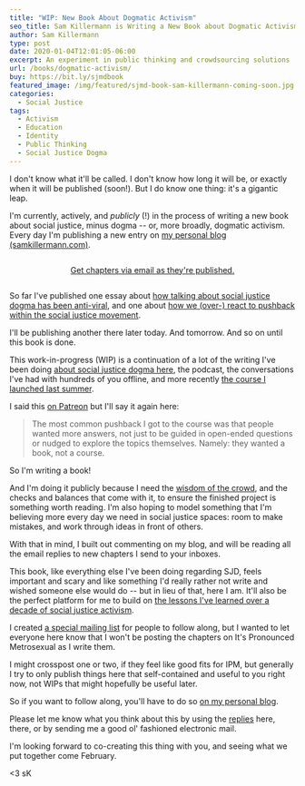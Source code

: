 ```yaml
---
title: "WIP: New Book About Dogmatic Activism"
seo_title: Sam Killermann is Writing a New Book about Dogmatic Activism
author: Sam Killermann
type: post
date: 2020-01-04T12:01:05-06:00
excerpt: An experiment in public thinking and crowdsourcing solutions
url: /books/dogmatic-activism/
buy: https://bit.ly/sjmdbook
featured_image: /img/featured/sjmd-book-sam-killermann-coming-soon.jpg
categories:
  - Social Justice
tags: 
  - Activism
  - Education
  - Identity
  - Public Thinking
  - Social Justice Dogma
---
```


I don't know what it'll be called. I don't know how long it will be, or exactly when it will be published (soon!). But I do know one thing: it's a gigantic leap.

I'm currently, actively, and _publicly_ (!) in the process of writing a new book about social justice, minus dogma -- or, more broadly, dogmatic activism. Every day I'm publishing a new entry on [my personal blog (samkillermann.com)](https://samkillermann.com). 

<div class="button-stack" style="margin: 2em auto; text-align: center;">
  <a class="button" target="_blank" rel="noopener noreferrer" href="https://bit.ly/sjmdbook">Get chapters via email as they're published.</a>
</div>

So far I've published one essay about [how talking about social justice dogma has been anti-viral](https://www.samkillermann.com/talking-about-social-justice-dogma-is-anti-viral/), and one about [how we (over-) react to pushback within the social justice movement](https://www.samkillermann.com/reacting-to-social-justice-pushback/). 

I'll be publishing another there later today. And tomorrow. And so on until this book is done.

This work-in-progress (WIP) is a continuation of a lot of the writing I've been doing [about social justice dogma here](/tags/social-justice-dogma), the podcast, the conversations I've had with hundreds of you offline, and more recently [the course I launched last summer](/courses/social-justice-minus-dogma-course/).

I said this [on Patreon](https://www.patreon.com/posts/im-publicly-new-32867191) but I'll say it again here:

> The most common pushback I got to the course was that people wanted more answers, not just to be guided in open-ended questions or nudged to explore the topics themselves. Namely: they wanted a book, not a course.

So I'm writing a book! 

And I'm doing it publicly because I need the [wisdom of the crowd](https://en.wikipedia.org/wiki/Wisdom_of_the_crowd), and the checks and balances that come with it, to ensure the finished project is something worth reading. I'm also hoping to model something that I'm believing more every day we need in social justice spaces: room to make mistakes, and work through ideas in front of others. 

With that in mind, I built out commenting on my blog, and will be reading all the email replies to new chapters I send to your inboxes.

This book, like everything else I've been doing regarding SJD, feels important and scary and like something I'd really rather not write and wished someone else would do -- but in lieu of that, here I am. It'll also be the perfect platform for me to build on [the lessons I've learned over a decade of social justice activism](/articles/lessons-from-a-decade-of-social-justice-activism/).

I created [a special mailing list](https://bit.ly/sjmdbook) for people to follow along, but I wanted to let everyone here know that I won't be posting the chapters on It's Pronounced Metrosexual as I write them.

I might crosspost one or two, if they feel like good fits for IPM, but generally I try to only publish things here that self-contained and useful to you right now, not WIPs that might hopefully be useful later.

So if you want to follow along, you'll have to do so [on my personal blog](https://www.samkillermann.com/topics/sjmd-book/).

Please let me know what you think about this by using the [replies](http://www.itspronouncedmetrosexual.com/reply#source=WIP%3a%20New%20Book%20About%20Dogmatic%20Activism) here, there, or by sending me a good ol' fashioned electronic mail. 

I'm looking forward to co-creating this thing with you, and seeing what we put together come February.

<3 sK